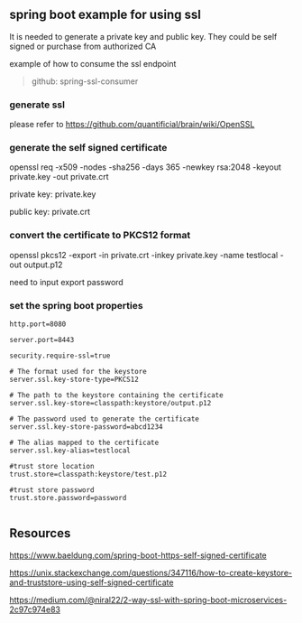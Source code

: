 ## spring boot example for using ssl

It is needed to generate a private key and public key. They could be self signed or purchase from authorized CA

example of how to consume the ssl endpoint

> github: spring-ssl-consumer

### generate ssl

please refer to  https://github.com/quantificial/brain/wiki/OpenSSL

### generate the self signed certificate

openssl req -x509 -nodes -sha256 -days 365 -newkey rsa:2048 -keyout private.key -out private.crt

private key: private.key

public key: private.crt

### convert the certificate to PKCS12 format 

openssl pkcs12 -export -in private.crt -inkey private.key -name testlocal -out output.p12

need to input export password

### set the spring boot properties

```
http.port=8080

server.port=8443

security.require-ssl=true

# The format used for the keystore
server.ssl.key-store-type=PKCS12

# The path to the keystore containing the certificate
server.ssl.key-store=classpath:keystore/output.p12

# The password used to generate the certificate
server.ssl.key-store-password=abcd1234

# The alias mapped to the certificate
server.ssl.key-alias=testlocal

#trust store location
trust.store=classpath:keystore/test.p12

#trust store password
trust.store.password=password


```


## Resources

https://www.baeldung.com/spring-boot-https-self-signed-certificate

https://unix.stackexchange.com/questions/347116/how-to-create-keystore-and-truststore-using-self-signed-certificate

https://medium.com/@niral22/2-way-ssl-with-spring-boot-microservices-2c97c974e83

